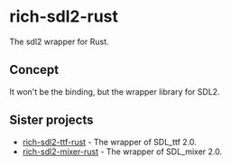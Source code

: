 # rich-sdl2-rust

The sdl2 wrapper for Rust.

## Concept

It won't be the binding, but the wrapper library for SDL2.

## Sister projects

- [rich-sdl2-ttf-rust](https://github.com/MikuroXina/rich-sdl2-ttf-rust) - The wrapper of SDL_ttf 2.0.
- [rich-sdl2-mixer-rust](https://github.com/MikuroXina/rich-sdl2-mixer-rust) - The wrapper of SDL_mixer 2.0.
